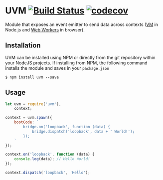 # UVM [![Build Status](https://travis-ci.com/postmanlabs/uvm.svg?branch=develop)](https://travis-ci.com/postmanlabs/uvm) [![codecov](https://codecov.io/gh/postmanlabs/uvm/branch/develop/graph/badge.svg)](https://codecov.io/gh/postmanlabs/uvm)

Module that exposes an event emitter to send data across contexts ([VM](https://nodejs.org/api/vm.html) in Node.js and [Web Workers](https://www.w3.org/TR/workers/) in browser).

## Installation
UVM can be installed using NPM or directly from the git repository within your NodeJS projects. If installing from NPM, the following command installs the module and saves in your `package.json`

```console
$ npm install uvm --save
```

## Usage

```javascript
let uvm = require('uvm'),
    context;

context = uvm.spawn({
    bootCode: `
        bridge.on('loopback', function (data) {
            bridge.dispatch('loopback', data + ' World!');
        });
    `
});

context.on('loopback', function (data) {
    console.log(data); // Hello World!
});

context.dispatch('loopback', 'Hello');
```
